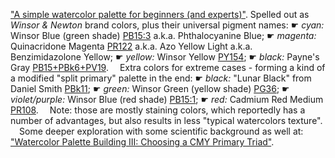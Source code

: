 ["A simple watercolor palette for beginners (and experts)"](
https://youtu.be/vJrEsNalmdU).
Spelled out as _Winsor & Newton_ brand colors, plus their universal pigment names:
☛ _cyan:_ Winsor Blue (green shade) [PB15:3] a.k.a. Phthalocyanine Blue;
☛ _magenta:_ Quinacridone Magenta [PR122] a.k.a. Azo Yellow Light a.k.a. Benzimidazolone Yellow;
☛ _yellow:_ Winsor Yellow [PY154];
☛ _black:_ Payne's Gray [PB15+PBk6+PV19][WN pro Payne's Gray].
 Extra colors for extreme cases - forming a kind of a modified "split primary" palette in the end:
☛ _black:_ "Lunar Black" from Daniel Smith [PBk11];
☛ _green:_ Winsor Green (yellow shade) [PG36];
☛ _violet/purple:_ Winsor Blue (red shade) [PB15:1];
☛ _red:_ Cadmium Red Medium [PR108].
 Note: those are mostly staining colors,
which reportedly has a number of advantages,
but also results in less "typical watercolors texture".
 Some deeper exploration with some scientific background as well at:
["Watercolor Palette Building III: Choosing a CMY Primary Triad"](
https://youtu.be/e3JKXwY792w).

[PB15:3]: https://artistpigments.org/pigments/PB15:3
[PR122]: https://artistpigments.org/pigments/PR122
[PY154]: https://artistpigments.org/pigments/PY154
[PBk11]: https://artistpigments.org/pigments/PBk11
[PG36]: https://artistpigments.org/pigments/PG36
[PB15:1]: https://artistpigments.org/pigments/PB15:1
[PR108]: https://artistpigments.org/pigments/PR108
[WN pro Payne's Gray]: https://artistpigments.org/brands/winsor-and-newton-professional-water-colour/kp7hd
